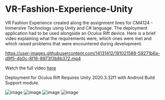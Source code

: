 # VR-Fashion-Experience-Unity

VR Fashion Experience created along the assignment lines for CM4124 - Immersive Technology using Unity and C# language. The deployment application had to be used alongside an Oculus Rift device. Here is a brief video explaining what the requirements were, which ones were met and which raised problems that were encountered during development.

https://user-images.githubusercontent.com/14131412/191021588-59271b6a-d9f5-4b0c-8f16-8973f3b8b372.mp4

Watch the full video [here](https://youtu.be/8nQEpu8DOmk)

Deployment for Oculus Rift
Requires Unity 2020.3.32f1 with Android Build Support module.

![image](https://user-images.githubusercontent.com/14131412/191026316-218bea66-ad87-46eb-aa78-a01457a1dd0d.png)
![image](https://user-images.githubusercontent.com/14131412/191026246-6d8be890-5805-48a4-9b82-059c2c913bfc.png)
![image](https://user-images.githubusercontent.com/14131412/191026291-e8750a10-24e3-4440-aae8-d6150553e372.png)
![image](https://user-images.githubusercontent.com/14131412/191026266-a5748f0c-0c0e-4ef8-b0f9-0f14b40dc569.png)
